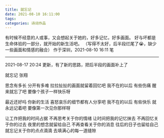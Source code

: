 ```yaml
---
title: 就忘记
date: 2021-08-10 16:11:00
tags:
categories: 诗词作品
---
```


有时候不经意的人或事，又会想起关于她的，好多记忆，好多画面。
好与坏都是生命体验的一部分，就开始的新生活吧。
（写得不太好，后半段烂尾了😭，缺少一些画面和情感的融合）
作于深圳，2021-08-10 16:11 笔

---

2021-08-17 20:24 更新，有了新的思路，把后半段的画面补上了

<!-- more -->

<p class="poem">
就忘记
张翔

思念有多长
分开有多难
拉拉扯扯的画面就留着回忆吧
我不在的以后
有些伤痛  醒来就忘了吧
要像个孩子一样快乐呀

最近还好吗
你新的生活
喜怒哀乐的细节都有人分享吧
我不在的以后
有些快乐  就永远记着吧
要像第一次见你那样呀

让工作把我的时间占据
不再思考关于你的情绪
让时间把我的记忆抹去
不再回忆关于你的过去
夜里的想念就留给自己
不再查看关于你的消息
往后的日子也留给自己
就忘记关于你的点点滴滴
去填满心的每一道缝隙

</p>
